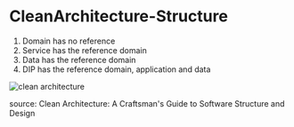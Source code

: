 # CleanArchitecture-Structure

1. Domain has no reference
2. Service has the reference domain
3. Data has the reference domain
4. DIP has the reference domain, application and data



![clean architecture](https://github.com/JoseVitorLemos/CleanArchitecture-Structure/assets/50563095/451aed5d-ec8e-4130-8c92-0cb42e1d875d)

source: Clean Architecture: A Craftsman's Guide to Software Structure and Design
